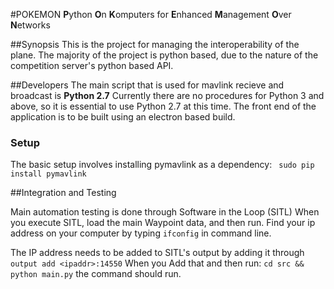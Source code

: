 #POKEMON
<b>P</b>ython <b>O</b>n <b>K</b>omputers for <b>E</b>nhanced <b>M</b>anagement <b>O</b>ver <b>N</b>etworks

##Synopsis
This is the project for managing the interoperability of the plane. The majority of the project is python based, due
to the nature of the competition server's python based API.

##Developers
The main script that is used for mavlink recieve and broadcast is <b>Python 2.7</b>
Currently there are no procedures for Python 3 and above, so it is essential to use Python 2.7 at this time.
The front end of the application is to be built using an electron based build.
### Setup
The basic setup involves installing pymavlink as a dependency:
` sudo pip install pymavlink`

##Integration and Testing

Main automation testing is done through Software in the Loop (SITL)
When you execute SITL, load the main Waypoint data, and then run.
Find your ip address on your computer by typing `ifconfig` in command line.

The IP address needs to be added to SITL's output by adding it through `output add <ipaddr>:14550`
When you Add that and then run: `cd src && python main.py` the command should run.
